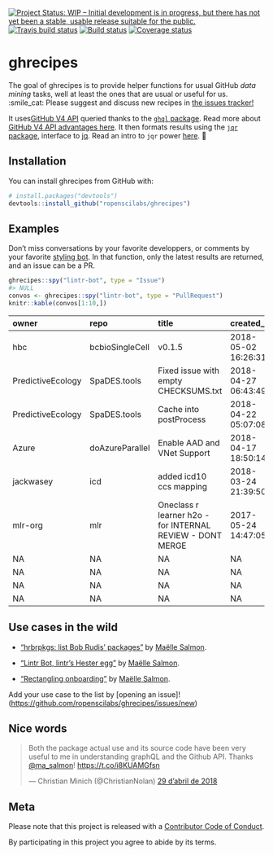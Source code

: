 
<!-- README.md is generated from README.Rmd. Please edit that file -->

[![Project Status: WIP – Initial development is in progress, but there
has not yet been a stable, usable release suitable for the
public.](http://www.repostatus.org/badges/latest/wip.svg)](http://www.repostatus.org/#wip)
[![Travis build
status](https://travis-ci.org/ropenscilabs/ghrecipes.svg?branch=master)](https://travis-ci.org/ropenscilabs/ghrecipes)
[![Build
status](https://ci.appveyor.com/api/projects/status/8bh3hpjevms1rni0?svg=true)](https://ci.appveyor.com/project/ropensci/ghrecipes)
[![Coverage
status](https://codecov.io/gh/ropenscilabs/ghrecipes/branch/master/graph/badge.svg)](https://codecov.io/github/ropenscilabs/ghrecipes?branch=master)

# ghrecipes

The goal of ghrecipes is to provide helper functions for usual GitHub
*data mining* tasks, well at least the ones that are usual or useful for
us. :smile\_cat: Please suggest and discuss new recipes in [the issues
tracker\!](https://github.com/ropenscilabs/ghrecipes/issues)

It uses[GitHub V4 API](https://developer.github.com/v4/) queried thanks
to the [`ghql` package](https://github.com/ropensci/ghql). Read more
about [GitHub V4 API advantages
here](https://developer.github.com/v4/#why-is-github-using-graphql). It
then formats results using the [`jqr`
package](https://github.com/ropensci/jqr), interface to
[jq](https://stedolan.github.io/jq/). Read an intro to `jqr` power
[here](http://www.carlboettiger.info/2017/12/11/data-rectangling-with-jq/).
:rocket:

## Installation

You can install ghrecipes from GitHub with:

``` r
# install.packages("devtools")
devtools::install_github("ropenscilabs/ghrecipes")
```

## Examples

Don’t miss conversations by your favorite developpers, or comments by
your favorite [styling bot](https://github.com/lintr-bot). In that
function, only the latest results are returned, and an issue can be a
PR.

``` r
ghrecipes::spy("lintr-bot", type = "Issue")
#> NULL
convos <- ghrecipes::spy("lintr-bot", type = "PullRequest")
knitr::kable(convos[1:10,])
```

| owner             | repo            | title                                                     | created\_at         | state  | author        | url                                                                                                                               | no\_comments |   id |
| :---------------- | :-------------- | :-------------------------------------------------------- | :------------------ | :----- | :------------ | :-------------------------------------------------------------------------------------------------------------------------------- | -----------: | ---: |
| hbc               | bcbioSingleCell | v0.1.5                                                    | 2018-05-02 16:26:31 | OPEN   | mjsteinbaugh  | <a href='https://github.com/hbc/bcbioSingleCell/pull/51'>https://github.com/hbc/bcbioSingleCell/pull/51</a>                       |            3 |   51 |
| PredictiveEcology | SpaDES.tools    | Fixed issue with empty CHECKSUMS.txt                      | 2018-04-27 06:43:49 | MERGED | CeresBarros   | <a href='https://github.com/PredictiveEcology/SpaDES.tools/pull/28'>https://github.com/PredictiveEcology/SpaDES.tools/pull/28</a> |            2 |   28 |
| PredictiveEcology | SpaDES.tools    | Cache into postProcess                                    | 2018-04-22 05:07:08 | MERGED | eliotmcintire | <a href='https://github.com/PredictiveEcology/SpaDES.tools/pull/26'>https://github.com/PredictiveEcology/SpaDES.tools/pull/26</a> |            1 |   26 |
| Azure             | doAzureParallel | Enable AAD and VNet Support                               | 2018-04-17 18:50:14 | MERGED | brnleehng     | <a href='https://github.com/Azure/doAzureParallel/pull/252'>https://github.com/Azure/doAzureParallel/pull/252</a>                 |            3 |  252 |
| jackwasey         | icd             | added icd10 ccs mapping                                   | 2018-03-24 21:39:50 | CLOSED | vitallish     | <a href='https://github.com/jackwasey/icd/pull/139'>https://github.com/jackwasey/icd/pull/139</a>                                 |            7 |  139 |
| mlr-org           | mlr             | Oneclass r learner h2o - for INTERNAL REVIEW - DONT MERGE | 2017-05-24 14:47:05 | OPEN   | berndbischl   | <a href='https://github.com/mlr-org/mlr/pull/1807'>https://github.com/mlr-org/mlr/pull/1807</a>                                   |            2 | 1807 |
| NA                | NA              | NA                                                        | NA                  | NA     | NA            | NA                                                                                                                                |           NA |   NA |
| NA                | NA              | NA                                                        | NA                  | NA     | NA            | NA                                                                                                                                |           NA |   NA |
| NA                | NA              | NA                                                        | NA                  | NA     | NA            | NA                                                                                                                                |           NA |   NA |
| NA                | NA              | NA                                                        | NA                  | NA     | NA            | NA                                                                                                                                |           NA |   NA |

## Use cases in the wild

  - [“hrbrpkgs: list Bob Rudis’
    packages”](http://www.masalmon.eu/2018/03/04/hrbrpkgs/) by [Maëlle
    Salmon](https://github.com/maelle/).

  - [“Lintr Bot, lintr’s Hester
    egg”](http://www.masalmon.eu/2018/03/30/lintr-bot/) by [Maëlle
    Salmon](https://github.com/maelle/).

  - [“Rectangling
    onboarding”](https://ropensci.org/blog/2018/04/26/rectangling-onboarding/)
    by [Maëlle Salmon](https://github.com/maelle/).

Add your use case to the list by \[opening an
issue\]\!(<https://github.com/ropenscilabs/ghrecipes/issues/new>)

## Nice words

<blockquote class="twitter-tweet" data-lang="ca">

<p lang="en" dir="ltr">

Both the package actual use and its source code have been very useful to
me in understanding graphQL and the Github API. Thanks
<a href="https://twitter.com/ma_salmon?ref_src=twsrc%5Etfw">@ma\_salmon</a>\!
<a href="https://t.co/i8KUAMGfsn">https://t.co/i8KUAMGfsn</a>

</p>

— Christian Minich (@ChristianNolan)
<a href="https://twitter.com/ChristianNolan/status/990686685682962434?ref_src=twsrc%5Etfw">29
d’abril de 2018</a>

</blockquote>

## Meta

Please note that this project is released with a [Contributor Code of
Conduct](CODE_OF_CONDUCT.md).

By participating in this project you agree to abide by its terms.
